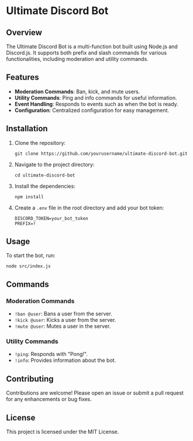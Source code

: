 # Ultimate Discord Bot

## Overview
The Ultimate Discord Bot is a multi-function bot built using Node.js and Discord.js. It supports both prefix and slash commands for various functionalities, including moderation and utility commands.

## Features
- **Moderation Commands**: Ban, kick, and mute users.
- **Utility Commands**: Ping and info commands for useful information.
- **Event Handling**: Responds to events such as when the bot is ready.
- **Configuration**: Centralized configuration for easy management.

## Installation

1. Clone the repository:
   ```
   git clone https://github.com/yourusername/ultimate-discord-bot.git
   ```

2. Navigate to the project directory:
   ```
   cd ultimate-discord-bot
   ```

3. Install the dependencies:
   ```
   npm install
   ```

4. Create a `.env` file in the root directory and add your bot token:
   ```
   DISCORD_TOKEN=your_bot_token
   PREFIX=!
   ```

## Usage

To start the bot, run:
```
node src/index.js
```

## Commands

### Moderation Commands
- `!ban @user`: Bans a user from the server.
- `!kick @user`: Kicks a user from the server.
- `!mute @user`: Mutes a user in the server.

### Utility Commands
- `!ping`: Responds with "Pong!".
- `!info`: Provides information about the bot.

## Contributing
Contributions are welcome! Please open an issue or submit a pull request for any enhancements or bug fixes.

## License
This project is licensed under the MIT License.